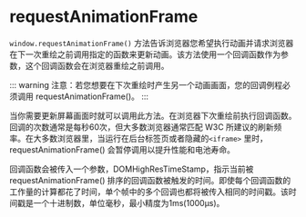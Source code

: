 # requestAnimationFrame

`window.requestAnimationFrame()` 方法告诉浏览器您希望执行动画并请求浏览器在下一次重绘之前调用指定的函数来更新动画。该方法使用一个回调函数作为参数，这个回调函数会在浏览器重绘之前调用。

::: warning
注意：若您想要在下次重绘时产生另一个动画画面，您的回调例程必须调用 requestAnimationFrame()。
:::

当你需要更新屏幕画面时就可以调用此方法。在浏览器下次重绘前执行回调函数。回调的次数通常是每秒60次，但大多数浏览器通常匹配 W3C 所建议的刷新频率。在大多数浏览器里，当运行在后台标签页或者隐藏的`<iframe>` 里时，requestAnimationFrame() 会暂停调用以提升性能和电池寿命。

回调函数会被传入一个参数，DOMHighResTimeStamp，指示当前被 requestAnimationFrame() 排序的回调函数被触发的时间。即使每个回调函数的工作量的计算都花了时间，单个帧中的多个回调也都将被传入相同的时间戳。该时间戳是一个十进制数，单位毫秒，最小精度为1ms(1000μs)。
